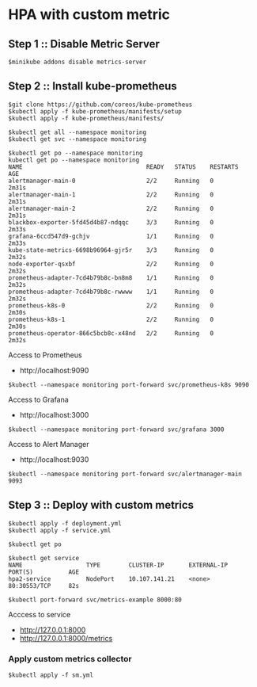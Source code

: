 # HPA with custom metric

## Step 1 :: Disable Metric Server
```
$minikube addons disable metrics-server
```

## Step 2 :: Install kube-prometheus
```
$git clone https://github.com/coreos/kube-prometheus
$kubectl apply -f kube-prometheus/manifests/setup
$kubectl apply -f kube-prometheus/manifests/

$kubectl get all --namespace monitoring
$kubectl get svc --namespace monitoring

$kubectl get po --namespace monitoring
kubectl get po --namespace monitoring
NAME                                   READY   STATUS    RESTARTS   AGE
alertmanager-main-0                    2/2     Running   0          2m31s
alertmanager-main-1                    2/2     Running   0          2m31s
alertmanager-main-2                    2/2     Running   0          2m31s
blackbox-exporter-5fd45d4b87-ndqqc     3/3     Running   0          2m33s
grafana-6ccd547d9-gchjv                1/1     Running   0          2m33s
kube-state-metrics-6698b96964-gjr5r    3/3     Running   0          2m32s
node-exporter-qsxbf                    2/2     Running   0          2m32s
prometheus-adapter-7cd4b79b8c-bn8m8    1/1     Running   0          2m32s
prometheus-adapter-7cd4b79b8c-rwwww    1/1     Running   0          2m32s
prometheus-k8s-0                       2/2     Running   0          2m30s
prometheus-k8s-1                       2/2     Running   0          2m30s
prometheus-operator-866c5bcb8c-x48nd   2/2     Running   0          2m32s
```

Access to Prometheus
* http://localhost:9090
```
$kubectl --namespace monitoring port-forward svc/prometheus-k8s 9090
```

Access to Grafana
* http://localhost:3000
```
$kubectl --namespace monitoring port-forward svc/grafana 3000
```

Access to Alert Manager
* http://localhost:9030
```
$kubectl --namespace monitoring port-forward svc/alertmanager-main 9093
```

## Step 3 :: Deploy with custom metrics

```
$kubectl apply -f deployment.yml
$kubectl apply -f service.yml

$kubectl get po

$kubectl get service
NAME                  TYPE        CLUSTER-IP       EXTERNAL-IP   PORT(S)          AGE
hpa2-service          NodePort    10.107.141.21    <none>        80:30553/TCP     82s
```

```
$kubectl port-forward svc/metrics-example 8000:80
```
Acccess to service
* http://127.0.0.1:8000
* http://127.0.0.1:8000/metrics

### Apply custom metrics collector
```
$kubectl apply -f sm.yml
```